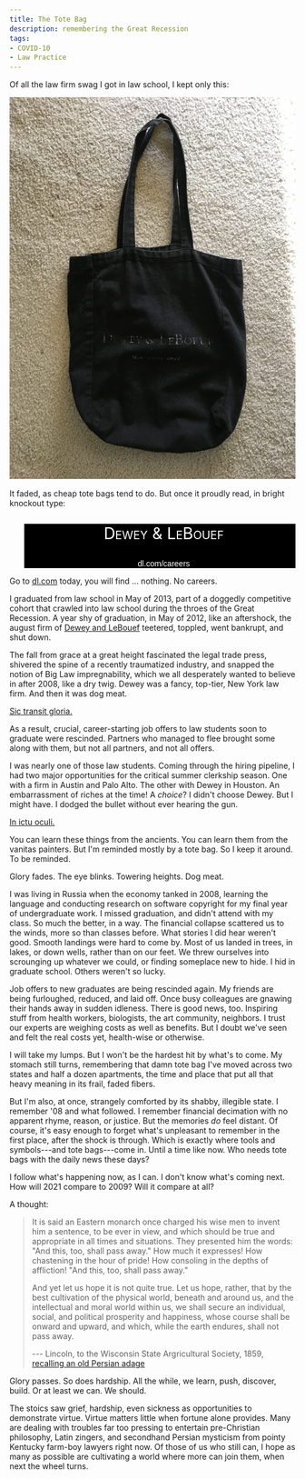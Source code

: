 ```yaml
---
title: The Tote Bag
description: remembering the Great Recession
tags:
- COVID-10
- Law Practice
---
```


Of all the law firm swag I got in law school, I kept only this:

![tote bag](/images/tote-bag.jpg)

It faded, as cheap tote bags tend to do.  But once it proudly read, in bright knockout type:

<blockquote style="background: black;">
<p style="text-align: center; color: white; font-size: 200%;"><span style="font-variant: small-caps;">Dewey &amp; LeBouef</span></p>
<p style="text-align: center; color: white; font-family: sans-serif;">dl.com/careers</p>
</blockquote>

Go to [dl.com](https://dl.com) today, you will find ... nothing.  No careers.

I graduated from law school in May of 2013, part of a doggedly competitive cohort that crawled into law school during the throes of the Great Recession.  A year shy of graduation, in May of 2012, like an aftershock, the august firm of [Dewey and LeBouef](https://en.wikipedia.org/wiki/Dewey_%26_LeBoeuf) teetered, toppled, went bankrupt, and shut down.

The fall from grace at a great height fascinated the legal trade press, shivered the spine of a recently traumatized industry, and snapped the notion of Big Law impregnability, which we all desperately wanted to believe in after 2008, like a dry twig.  Dewey was a fancy, top-tier, New York law firm.  And then it was dog meat.

[Sic transit gloria.](https://en.wikipedia.org/wiki/Sic_transit_gloria_mundi)

As a result, crucial, career-starting job offers to law students soon to graduate were rescinded.  Partners who managed to flee brought some along with them, but not all partners, and not all offers.

I was nearly one of those law students.  Coming through the hiring pipeline, I had two major opportunities for the critical summer clerkship season.  One with a firm in Austin and Palo Alto.  The other with Dewey in Houston.  An embarrassment of riches at the time!  A _choice_?   I didn't choose Dewey.  But I might have.  I dodged the bullet without ever hearing the gun.

[In ictu oculi.](https://en.wikipedia.org/wiki/In_ictu_oculi)

You can learn these things from the ancients.  You can learn them from the vanitas painters.  But I'm reminded mostly by a tote bag.  So I keep it around.  To be reminded.

Glory fades.  The eye blinks.  Towering heights.  Dog meat.

I was living in Russia when the economy tanked in 2008, learning the language and conducting research on software copyright for my final year of undergraduate work.  I missed graduation, and didn't attend with my class.  So much the better, in a way.  The financial collapse scattered us to the winds, more so than classes before.  What stories I did hear weren't good.  Smooth landings were hard to come by.  Most of us landed in trees, in lakes, or down wells, rather than on our feet.  We threw ourselves into scrounging up whatever we could, or finding someplace new to hide.  I hid in graduate school.  Others weren't so lucky.

Job offers to new graduates are being rescinded again.  My friends are being furloughed, reduced, and laid off.  Once busy colleagues are gnawing their hands away in sudden idleness.  There is good news, too.  Inspiring stuff from health workers, biologists, the art community, neighbors.  I trust our experts are weighing costs as well as benefits.  But I doubt we've seen and felt the real costs yet, health-wise or otherwise.

I will take my lumps.  But I won't be the hardest hit by what's to come.  My stomach still turns, remembering that damn tote bag I've moved across two states and half a dozen apartments, the time and place that put all that heavy meaning in its frail, faded fibers.

But I'm also, at once, strangely comforted by its shabby, illegible state.  I remember '08 and what followed.  I remember financial decimation with no apparent rhyme, reason, or justice.  But the memories _do_ feel distant.  Of course, it's easy enough to forget what's unpleasant to remember in the first place, after the shock is through.  Which is exactly where tools and symbols---and tote bags---come in.  Until a time like now.  Who needs tote bags with the daily news these days?

I follow what's happening now, as I can.  I don't know what's coming next.  How will 2021 compare to 2009?  Will it compare at all?

A thought:

> It is said an Eastern monarch once charged his wise men to invent him a sentence, to be ever in view, and which should be true and appropriate in all times and situations.  They presented him the words: "And this, too, shall pass away."  How much it expresses!  How chastening in the hour of pride!  How consoling in the depths of affliction!  "And this, too, shall pass away."
>
> And yet let us hope it is not quite true.  Let us hope, rather, that by the best cultivation of the physical world, beneath and around us, and the intellectual and moral world within us, we shall secure an individual, social, and political prosperity and happiness, whose course shall be onward and upward, and which, while the earth endures, shall not pass away.
>
> --- Lincoln, to the Wisconsin State Argricultural Society, 1859, [recalling an old Persian adage](https://en.wikipedia.org/wiki/This_too_shall_pass)

Glory passes.  So does hardship.  All the while, we learn, push, discover, build.  Or at least we can.  We should.

The stoics saw grief, hardship, even sickness as opportunities to demonstrate virtue.  Virtue matters little when fortune alone provides.  Many are dealing with troubles far too pressing to entertain pre-Christian philosophy, Latin zingers, and secondhand Persian mysticism from pointy Kentucky farm-boy lawyers right now.  Of those of us who still can, I hope as many as possible are cultivating a world where more can join them, when next the wheel turns.
